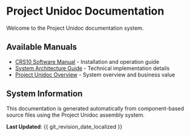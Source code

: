 # Project Unidoc Documentation

Welcome to the Project Unidoc documentation system.

## Available Manuals

- [CRS10 Software Manual](crs10-software-manual.md) - Installation and operation guide
- [System Architecture Guide](system-architecture.md) - Technical implementation details  
- [Project Unidoc Overview](unidoc-overview.md) - System overview and business value

## System Information

This documentation is generated automatically from component-based source files using the Project Unidoc assembly system.

**Last Updated**: {{ git_revision_date_localized }}